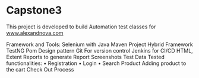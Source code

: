 # Capstone3
This project is developed to build Automation test classes for www.alexandnova.com 
 
Framework and Tools:
Selenium with Java
Maven Project
Hybrid Framework
TestNG
Pom Design pattern
Git For version control
Jenkins for CI/CD
HTML, Extent Reports to generate Report
Screenshots
Test Data
Tested functionalities:
• Registration
• Login 
• Search Product
Adding product to the cart
Check Out Process
